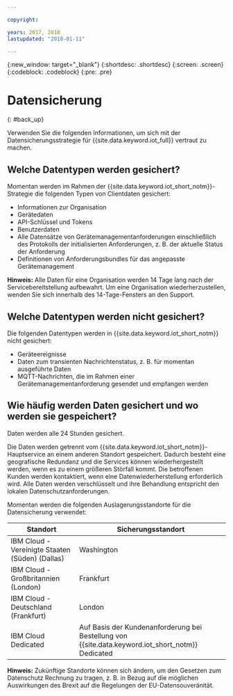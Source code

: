 ```yaml
---

copyright:

years: 2017, 2018
lastupdated: "2018-01-11"

---
```


{:new_window: target="\_blank"}
{:shortdesc: .shortdesc}
{:screen: .screen}
{:codeblock: .codeblock}
{:pre: .pre}


# Datensicherung
{: #back_up}

Verwenden Sie die folgenden Informationen, um sich mit der Datensicherungsstrategie für {{site.data.keyword.iot_full}} vertraut zu machen.

## Welche Datentypen werden gesichert?

Momentan werden im Rahmen der {{site.data.keyword.iot_short_notm}}-Strategie die folgenden Typen von Clientdaten gesichert:

- Informationen zur Organisation
- Gerätedaten
- API-Schlüssel und Tokens
- Benutzerdaten
- Alle Datensätze von Gerätemanagementanforderungen einschließlich des Protokolls der initialisierten Anforderungen, z. B. der aktuelle Status der Anforderung
- Definitionen von Anforderungsbundles für das angepasste Gerätemanagement

**Hinweis:** Alle Daten für eine Organisation werden 14 Tage lang nach der Servicebereitstellung aufbewahrt. Um eine Organisation wiederherzustellen, wenden Sie sich innerhalb des 14-Tage-Fensters an den Support.

## Welche Datentypen werden nicht gesichert?

Die folgenden Datentypen werden in {{site.data.keyword.iot_short_notm}} nicht gesichert:

- Geräteereignisse
- Daten zum transienten Nachrichtenstatus, z. B. für momentan ausgeführte Daten
- MQTT-Nachrichten, die im Rahmen einer Gerätemanagementanforderung gesendet und empfangen werden
<!-- - Analytics rules and alert configuration -->

## Wie häufig werden Daten gesichert und wo werden sie gespeichert?

Daten werden alle 24 Stunden gesichert.

Die Daten werden getrennt vom {{site.data.keyword.iot_short_notm}}-Hauptservice an einem anderen Standort gespeichert. Dadurch besteht eine geografische Redundanz und die Services können wiederhergestellt werden, wenn es zu einem größeren Störfall kommt. Die betroffenen Kunden werden kontaktiert, wenn eine Datenwiederherstellung erforderlich wird. Alle Daten werden verschlüsselt und ihre Behandlung entspricht den lokalen Datenschutzanforderungen.

Momentan werden die folgenden Auslagerungsstandorte für die Datensicherung verwendet:

Standort                   | Sicherungsstandort                      
------------- | -------------
IBM Cloud - Vereinigte Staaten (Süden) (Dallas)| Washington
IBM Cloud - Großbritannien (London) | Frankfurt
IBM Cloud - Deutschland (Frankfurt) | London
IBM Cloud Dedicated | Auf Basis der Kundenanforderung bei Bestellung von {{site.data.keyword.iot_short_notm}} Dedicated

**Hinweis:** Zukünftige Standorte können sich ändern, um den Gesetzen zum Datenschutz Rechnung zu tragen, z. B. in Bezug auf die möglichen Auswirkungen des Brexit auf die Regelungen der EU-Datensouveränität.
